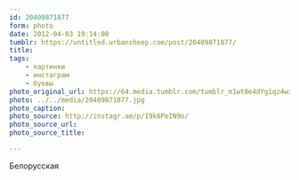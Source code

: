 ```yaml
---
id: 20409871877
form: photo
date: 2012-04-03 19:14:00
tumblr: https://untitled.urbansheep.com/post/20409871877/
title:
tags:
    - картинки
    - инстаграм
    - буквы
photo_original_url: https://64.media.tumblr.com/tumblr_m1wt0e4dYg1qz4wzio1_640.jpg
photo: ../../media/20409871877.jpg
photo_caption:
photo_source: http://instagr.am/p/I9k6PeIN9o/
photo_source_url:
photo_source_title:

---
```


<p>Белорусская</p>
